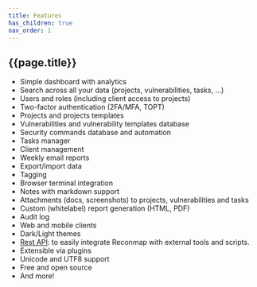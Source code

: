 ```yaml
---
title: Features
has_children: true
nav_order: 1
---
```


## {{page.title}}

- Simple dashboard with analytics
- Search across all your data (projects, vulnerabilities, tasks, ...)
- Users and roles (including client access to projects)
- Two-factor authentication (2FA/MFA, TOPT)
- Projects and projects templates
- Vulnerabilities and vulnerability templates database
- Security commands database and automation
- Tasks manager
- Client management
- Weekly email reports
- Export/import data
- Tagging
- Browser terminal integration
- Notes with markdown support
- Attachments (docs, screenshots) to projects, vulnerabilities and tasks
- Custom (whitelabel) report generation (HTML, PDF)
- Audit log
- Web and mobile clients
- Dark/Light themes
- [Rest API](https://api.reconmap.org/docs/): to easily integrate Reconmap with external tools and scripts.
- Extensible via plugins
- Unicode and UTF8 support
- Free and open source
- And more!
